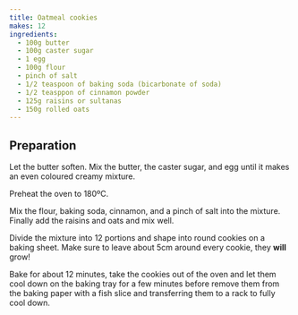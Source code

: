 ```yaml
---
title: Oatmeal cookies
makes: 12
ingredients:
  - 100g butter
  - 100g caster sugar
  - 1 egg
  - 100g flour
  - pinch of salt
  - 1/2 teaspoon of baking soda (bicarbonate of soda)
  - 1/2 teasppon of cinnamon powder
  - 125g raisins or sultanas
  - 150g rolled oats
---
```


## Preparation

Let the butter soften. Mix the butter, the caster sugar, and egg until it makes
an even coloured creamy mixture.

Preheat the oven to 180ºC.

Mix the flour, baking soda, cinnamon, and a pinch of salt into the mixture.
Finally add the raisins and oats and mix well.

Divide the mixture into 12 portions and shape into round cookies on a baking
sheet. Make sure to leave about 5cm around every cookie, they **will** grow!

Bake for about 12 minutes, take the cookies out of the oven and let them cool
down on the baking tray for a few minutes before remove them from the baking
paper with a fish slice and transferring them to a rack to fully cool down.
